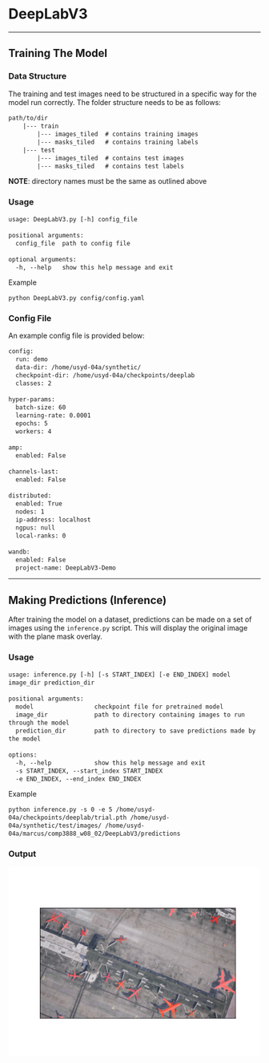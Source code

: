 # DeepLabV3

---

## Training The Model

### Data Structure
The training and test images need to be structured in a specific way for the model run correctly.
The folder structure needs to be as follows:
```text
path/to/dir
    |--- train
        |--- images_tiled  # contains training images
        |--- masks_tiled   # contains training labels
    |--- test
        |--- images_tiled  # contains test images
        |--- masks_tiled   # contains test labels
```
**NOTE**: directory names must be the same as outlined above

### Usage
```commandline
usage: DeepLabV3.py [-h] config_file

positional arguments:
  config_file  path to config file

optional arguments:
  -h, --help   show this help message and exit

```

Example
```commandline
python DeepLabV3.py config/config.yaml
```

### Config File
An example config file is provided below:
```commandline
config:
  run: demo
  data-dir: /home/usyd-04a/synthetic/
  checkpoint-dir: /home/usyd-04a/checkpoints/deeplab
  classes: 2

hyper-params:
  batch-size: 60
  learning-rate: 0.0001
  epochs: 5
  workers: 4

amp:
  enabled: False

channels-last:
  enabled: False

distributed:
  enabled: True
  nodes: 1
  ip-address: localhost
  ngpus: null
  local-ranks: 0

wandb:
  enabled: False
  project-name: DeepLabV3-Demo
```


---

## Making Predictions (Inference)
After training the model on a dataset, predictions can be made on a set of images using the `inference.py` script.
This will display the original image with the plane mask overlay.

### Usage
```commandline
usage: inference.py [-h] [-s START_INDEX] [-e END_INDEX] model image_dir prediction_dir

positional arguments:
  model                 checkpoint file for pretrained model
  image_dir             path to directory containing images to run through the model
  prediction_dir        path to directory to save predictions made by the model

options:
  -h, --help            show this help message and exit
  -s START_INDEX, --start_index START_INDEX
  -e END_INDEX, --end_index END_INDEX
```

Example
```commandline
python inference.py -s 0 -e 5 /home/usyd-04a/checkpoints/deeplab/trial.pth /home/usyd-04a/synthetic/test/images/ /home/usyd-04a/marcus/comp3888_w08_02/DeepLabV3/predictions
```

### Output
![Image](../assets/deepLabV3_inference.png "DeepLabV3 Prediction")